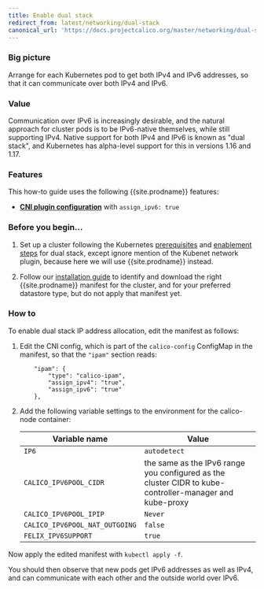 ```yaml
---
title: Enable dual stack
redirect_from: latest/networking/dual-stack
canonical_url: 'https://docs.projectcalico.org/master/networking/dual-stack'
---
```


### Big picture

Arrange for each Kubernetes pod to get both IPv4 and IPv6 addresses, so that it can communicate over
both IPv4 and IPv6.

### Value

Communication over IPv6 is increasingly desirable, and the natural approach for cluster pods is to
be IPv6-native themselves, while still supporting IPv4.  Native support for both IPv4 and IPv6
is known as "dual stack", and Kubernetes has alpha-level support for this in versions 1.16 and 1.17.

### Features

This how-to guide uses the following {{site.prodname}} features:

- [**CNI plugin configuration**]({{site.baseurl}}/{{page.version}}/reference/cni-plugin/configuration#ipam) with `assign_ipv6: true`

### Before you begin...

1.  Set up a cluster following the Kubernetes
[prerequisites](https://kubernetes.io/docs/concepts/services-networking/dual-stack/#prerequisites)
and [enablement
steps](https://kubernetes.io/docs/concepts/services-networking/dual-stack/#enable-ipv4-ipv6-dual-stack)
for dual stack, except ignore mention of the Kubenet network plugin, because here we will use
{{site.prodname}} instead.

1.  Follow our [installation
guide]({{site.baseurl}}/{{page.version}}/getting-started/kubernetes/installation/calico) to identify
and download the right {{site.prodname}} manifest for the cluster, and
for your preferred datastore type, but do not apply that manifest yet.

### How to

To enable dual stack IP address allocation, edit the manifest as follows:

1. Edit the CNI config, which is part of the `calico-config` ConfigMap in the manifest, so that the
   `"ipam"` section reads:

   ```
       "ipam": {
           "type": "calico-ipam",
           "assign_ipv4": "true",
           "assign_ipv6": "true"
       },
   ```

1. Add the following variable settings to the environment for the calico-node container:

   | Variable name | Value |
   | ------------- | ----- |
   | `IP6`         | `autodetect` |
   | `CALICO_IPV6POOL_CIDR` | the same as the IPv6 range you configured as the cluster CIDR to kube-controller-manager and kube-proxy |
   | `CALICO_IPV6POOL_IPIP` | `Never` |
   | `CALICO_IPV6POOL_NAT_OUTGOING` | `false` |
   | `FELIX_IPV6SUPPORT` | `true` |

Now apply the edited manifest with `kubectl apply -f`.

You should then observe that new pods get IPv6 addresses as well as IPv4, and can communicate with
each other and the outside world over IPv6.
